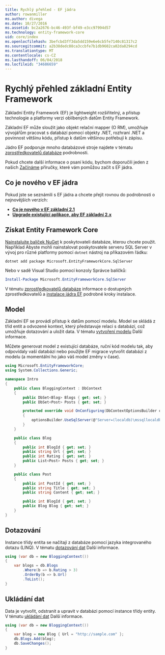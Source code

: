 ```yaml
---
title: Rychlý přehled - EF jádra
author: rowanmiller
ms.author: divega
ms.date: 10/27/2016
ms.assetid: bc2a2676-bc46-493f-bf49-e3cc97994d57
ms.technology: entity-framework-core
uid: core/index
ms.openlocfilehash: 3befcbd3ff3da5dd159e6e6cb5fe7140c81317c2
ms.sourcegitcommit: a2b38dedc88ca3ccbfe7b1db9602ca02da8294cd
ms.translationtype: MT
ms.contentlocale: cs-CZ
ms.lasthandoff: 06/04/2018
ms.locfileid: "34686659"
---
```

# <a name="entity-framework-core-quick-overview"></a>Rychlý přehled základní Entity Framework

Základní Entity Framework (EF) je lightweight rozšiřitelný, a přístup technologie a platformy verzi oblíbených datům Entity Framework.

Základní EF může sloužit jako objekt relační mapper (O RM), umožňuje vývojářům pracovat s databází pomocí objekty .NET, rozhraní .NET a povinnost většinu kódu, přístup k datům většinou potřebují k zápisu. 

Jádro EF podporuje mnoho databázové stroje najdete v tématu [zprostředkovatelů databáze](providers/index.md) podrobnosti.

Pokud chcete další informace o psaní kódu, bychom doporučili jeden z našich [Začínáme](get-started/index.md) příručky, které vám pomůžou začít s EF jádra.

## <a name="what-is-new-in-ef-core"></a>Co je nového v EF jádra

Pokud jste se seznámili s EF jádra a chcete přejít rovnou do podrobnosti o nejnovějších verzích:

- **[Co je nového v EF základní 2.1](xref:core/what-is-new/ef-core-2.1)**
- **[Upgrade existující aplikace, aby EF základní 2.x](xref:core/miscellaneous/1x-2x-upgrade)**


## <a name="get-entity-framework-core"></a>Získat Entity Framework Core

[Nainstalujte balíček NuGet](https://docs.nuget.org/ndocs/quickstart/use-a-package) k poskytovateli databáze, kterou chcete použít. Například Abyste mohli nainstalovat poskytovatele serveru SQL Server v vývoj pro různé platformy pomocí `dotnet` nástroj na příkazovém řádku:

``` Console
dotnet add package Microsoft.EntityFrameworkCore.SqlServer
```

Nebo v sadě Visual Studio pomocí konzoly Správce balíčků:

``` PowerShell
Install-Package Microsoft.EntityFrameworkCore.SqlServer
```
V tématu [zprostředkovatelů databáze](providers/index.md) informace o dostupných zprostředkovatelů a [instalace jádra EF](get-started/install/index.md) podrobné kroky instalace.

## <a name="the-model"></a>Model

Základní EF se provádí přístup k datům pomocí modelu. Model se skládá z tříd entit a odvozené kontext, který představuje relaci s databází, což umožňuje dotazování a uložit data. V tématu [vytvoření modelu](modeling/index.md) Další informace.

Můžete generovat model z existující databáze, ruční kód modelu tak, aby odpovídaly vaší databázi nebo použijte EF migrace vytvořit databázi z modelu (a momentální ho jako váš model změny v čase).

``` csharp
using Microsoft.EntityFrameworkCore;
using System.Collections.Generic;

namespace Intro
{
    public class BloggingContext : DbContext
    {
        public DbSet<Blog> Blogs { get; set; }
        public DbSet<Post> Posts { get; set; }

        protected override void OnConfiguring(DbContextOptionsBuilder optionsBuilder)
        {
            optionsBuilder.UseSqlServer(@"Server=(localdb)\mssqllocaldb;Database=MyDatabase;Trusted_Connection=True;");
        }
    }

    public class Blog
    {
        public int BlogId { get; set; }
        public string Url { get; set; }
        public int Rating { get; set; }
        public List<Post> Posts { get; set; }
    }

    public class Post
    {
        public int PostId { get; set; }
        public string Title { get; set; }
        public string Content { get; set; }

        public int BlogId { get; set; }
        public Blog Blog { get; set; }
    }
}
```

## <a name="querying"></a>Dotazování

Instance třídy entita se načítají z databáze pomocí jazyka integrovaného dotazu (LINQ). V tématu [dotazování dat](querying/index.md) Další informace.

``` csharp
using (var db = new BloggingContext())
{
    var blogs = db.Blogs
        .Where(b => b.Rating > 3)
        .OrderBy(b => b.Url)
        .ToList();
}
```

## <a name="saving-data"></a>Ukládání dat

Data je vytvořit, odstranit a upravit v databázi pomocí instance třídy entity. V tématu [ukládání dat](saving/index.md) Další informace.

``` csharp
using (var db = new BloggingContext())
{
    var blog = new Blog { Url = "http://sample.com" };
    db.Blogs.Add(blog);
    db.SaveChanges();
}
```
